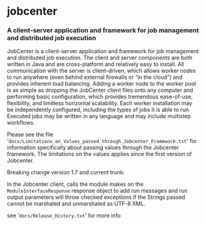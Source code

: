 # jobcenter
### A client-server application and framework for job management and distributed job execution

JobCenter is a client-server application and framework for job management and distributed job execution. The client and server components are both written in Java and are cross-platform and relatively easy to install. All communication with the server is client-driven, which allows worker nodes to run anywhere (even behind external firewalls or “in the cloud”) and provides inherent load balancing. Adding a worker node to the worker pool is as simple as dropping the JobCenter client files onto any computer and performing basic configuration, which provides tremendous ease-of-use, flexibility, and limitless horizontal scalability. Each worker installation may be independently configured, including the types of jobs it is able to run. Executed jobs may be written in any language and may include multistep workflows.

Please see the file '`docs/Limitations_on_Values_passed_through_Jobcenter_Framework.txt`' for information specifically about passing values through the Jobcenter framework.  The limitations on the values applies since the first version of Jobcenter. 

Breaking change  version 1.7 and current trunk:

In the Jobcenter client, calls the module makes on the `ModuleInterfaceResponse` response object to add run messages and run output parameters will throw checked exceptions 
if the Strings passed cannot be marshaled and unmarshaled as UTF-8 XML.

see '`docs/Release_History.txt`' for more info
